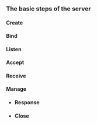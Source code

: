 ### The basic steps of the server
#### Create
#### Bind
#### Listen
#### Accept
#### Receive
#### Manage
- #### Response
- #### Close

